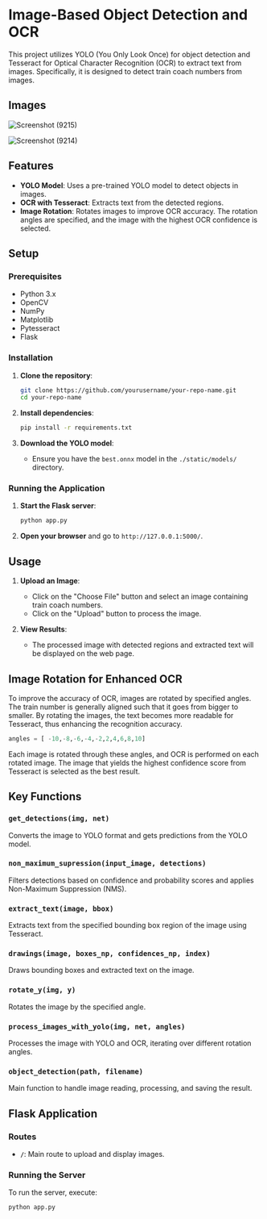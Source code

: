 # Image-Based Object Detection and OCR

This project utilizes YOLO (You Only Look Once) for object detection and Tesseract for Optical Character Recognition (OCR) to extract text from images. Specifically, it is designed to detect train coach numbers from images.
## Images
![Screenshot (9215)](https://github.com/Sojournes/Train-Coach-Number-Detector/assets/97471046/827c2d40-466d-4942-8996-d109dd25cacc)

![Screenshot (9214)](https://github.com/Sojournes/Train-Coach-Number-Detector/assets/97471046/216313cb-d479-4495-a58b-54a6b1011d2c)

## Features

- **YOLO Model**: Uses a pre-trained YOLO model to detect objects in images.
- **OCR with Tesseract**: Extracts text from the detected regions.
- **Image Rotation**: Rotates images to improve OCR accuracy. The rotation angles are specified, and the image with the highest OCR confidence is selected.

## Setup

### Prerequisites

- Python 3.x
- OpenCV
- NumPy
- Matplotlib
- Pytesseract
- Flask

### Installation

1. **Clone the repository**:
    ```bash
    git clone https://github.com/yourusername/your-repo-name.git
    cd your-repo-name
    ```

2. **Install dependencies**:
    ```bash
    pip install -r requirements.txt
    ```

3. **Download the YOLO model**:
    - Ensure you have the `best.onnx` model in the `./static/models/` directory.

### Running the Application

1. **Start the Flask server**:
    ```bash
    python app.py
    ```

2. **Open your browser** and go to `http://127.0.0.1:5000/`.

## Usage

1. **Upload an Image**:
    - Click on the "Choose File" button and select an image containing train coach numbers.
    - Click on the "Upload" button to process the image.

2. **View Results**:
    - The processed image with detected regions and extracted text will be displayed on the web page.

## Image Rotation for Enhanced OCR

To improve the accuracy of OCR, images are rotated by specified angles. The train number is generally aligned such that it goes from bigger to smaller. By rotating the images, the text becomes more readable for Tesseract, thus enhancing the recognition accuracy.

```python
angles = [ -10,-8,-6,-4,-2,2,4,6,8,10]
```

Each image is rotated through these angles, and OCR is performed on each rotated image. The image that yields the highest confidence score from Tesseract is selected as the best result.

## Key Functions

### `get_detections(img, net)`
Converts the image to YOLO format and gets predictions from the YOLO model.

### `non_maximum_supression(input_image, detections)`
Filters detections based on confidence and probability scores and applies Non-Maximum Suppression (NMS).

### `extract_text(image, bbox)`
Extracts text from the specified bounding box region of the image using Tesseract.

### `drawings(image, boxes_np, confidences_np, index)`
Draws bounding boxes and extracted text on the image.

### `rotate_y(img, y)`
Rotates the image by the specified angle.

### `process_images_with_yolo(img, net, angles)`
Processes the image with YOLO and OCR, iterating over different rotation angles.

### `object_detection(path, filename)`
Main function to handle image reading, processing, and saving the result.

## Flask Application

### Routes

- **`/`**: Main route to upload and display images.

### Running the Server

To run the server, execute:

```bash
python app.py
```

